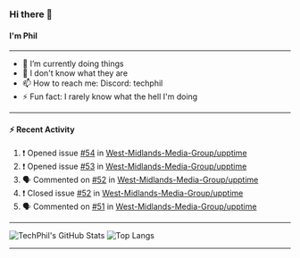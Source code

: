 ### Hi there 👋
#### I'm Phil

---

- 🔭 I’m currently doing things
- 🌱 I don't know what they are
- 📫 How to reach me: Discord: techphil
- ⚡ Fun fact: I rarely know what the hell I'm doing

---

#### ⚡ Recent Activity
<!--START_SECTION:activity-->
1. ❗️ Opened issue [#54](https://github.com//West-Midlands-Media-Group/upptime/issues/54) in [West-Midlands-Media-Group/upptime](https://github.com//West-Midlands-Media-Group/upptime)
2. ❗️ Opened issue [#53](https://github.com//West-Midlands-Media-Group/upptime/issues/53) in [West-Midlands-Media-Group/upptime](https://github.com//West-Midlands-Media-Group/upptime)
3. 🗣 Commented on [#52](https://github.com//West-Midlands-Media-Group/upptime/issues/52) in [West-Midlands-Media-Group/upptime](https://github.com//West-Midlands-Media-Group/upptime)
4. ❗️ Closed issue [#52](https://github.com//West-Midlands-Media-Group/upptime/issues/52) in [West-Midlands-Media-Group/upptime](https://github.com//West-Midlands-Media-Group/upptime)
5. 🗣 Commented on [#51](https://github.com//West-Midlands-Media-Group/upptime/issues/51) in [West-Midlands-Media-Group/upptime](https://github.com//West-Midlands-Media-Group/upptime)
<!--END_SECTION:activity-->

---

![TechPhil's GitHub Stats](https://github-readme-stats.vercel.app/api?username=techphil&count_private=true)
![Top Langs](https://github-readme-stats.vercel.app/api/top-langs/?username=techphil)

---
